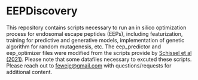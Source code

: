 # EEPDiscovery

This repository contains scripts necessary to run an in silico optimization process for endosomal escape peptides (EEPs), including featurization, training for predictive and generative models, implementation of genetic algorithm for random mutagenesis, etc. The eep_predictor and eep_optimizer files were modified from the scripts provide by [Schissel et al (2021)](https://www.nature.com/articles/s41557-021-00766-3). Please note that some datafiles necessary to excuted these scripts. Please reach out to feweje@gmail.com with questions/requests for additional content. 
